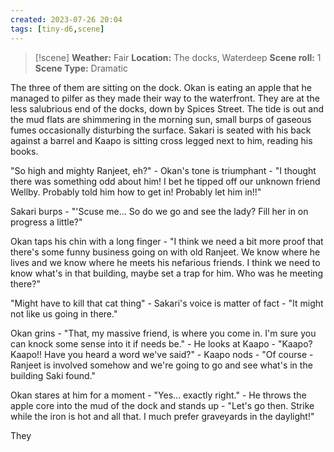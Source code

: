 ```yaml
---
created: 2023-07-26 20:04
tags: [tiny-d6,scene]
---
```

> [!scene] 
> **Weather:** Fair
> **Location:** The docks, Waterdeep
> **Scene roll:** 1
> **Scene Type:** Dramatic

The three of them are sitting on the dock. Okan is eating an apple that he managed to pilfer as they made their way to the waterfront. They are at the less salubrious end of the docks, down by Spices Street. The tide is out and the mud flats are shimmering in the morning sun, small burps of gaseous fumes occasionally disturbing the surface. Sakari is seated with his back against a barrel and Kaapo is sitting cross legged next to him, reading his books.

"So high and mighty Ranjeet, eh?" - Okan's tone is triumphant - "I thought there was something odd about him! I bet he tipped off our unknown friend Wellby. Probably told him how to get in! Probably let him in!!"

Sakari burps - "'Scuse me... So do we go and see the lady? Fill her in on progress a little?"

Okan taps his chin with a long finger - "I think we need a bit more proof that there's some funny business going on with old Ranjeet. We know where he lives and we know where he meets his nefarious friends. I think we need to know what's in that building, maybe set a trap for him. Who was he meeting there?"

"Might have to kill that cat thing" - Sakari's voice is matter of fact - "It might not like us going in there."

Okan grins - "That, my massive friend, is where you come in. I'm sure you can knock some sense into it if needs be." - He looks at Kaapo - "Kaapo? Kaapo!! Have you heard a word we've said?" - Kaapo nods - "Of course - Ranjeet is involved somehow and we're going to go and see what's in the building Saki found."

Okan stares at him for a moment - "Yes... exactly right." - He throws the apple core into the mud of the dock and stands up - "Let's go then. Strike while the iron is hot and all that. I much prefer graveyards in the daylight!"

They 